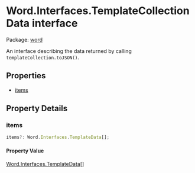 # Word.Interfaces.TemplateCollectionData interface

Package: [word](/en-us/javascript/api/word)

An interface describing the data returned by calling `templateCollection.toJSON()`.

## Properties

- [items](#items)

## Property Details

### items

```typescript
items?: Word.Interfaces.TemplateData[];
```

#### Property Value

[Word.Interfaces.TemplateData](/en-us/javascript/api/word/word.interfaces.templatedata)[]